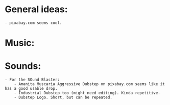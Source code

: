 # General ideas:
	- pixabay.com seems cool.

# Music:

# Sounds:
	- For the SOund Blaster:
		- Amanita Muscaria Aggressive Dubstep on pixabay.com seems like it has a good usable drop.
		- Industrial Dubstep too (might need editing). Kinda repetitive.
		- Dubstep Logo. Short, but can be repeated.
